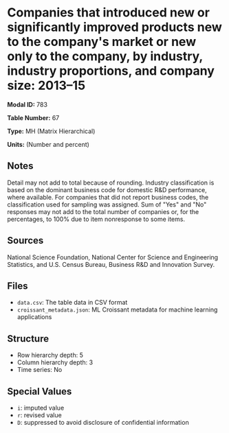 # Companies that introduced new or significantly improved products new to the company's market or new only to the company, by industry, industry proportions, and company size: 2013–15

**Modal ID:** 783

**Table Number:** 67

**Type:** MH (Matrix Hierarchical)

**Units:** (Number and percent)

## Notes

Detail may not add to total because of rounding. Industry classification is based on the dominant business code for domestic R&D performance, where available. For companies that did not report business codes, the classification used for sampling was assigned. Sum of "Yes" and "No" responses may not add to the total number of companies or, for the percentages, to 100% due to item nonresponse to some items.

## Sources

National Science Foundation, National Center for Science and Engineering Statistics, and U.S. Census Bureau, Business R&D and Innovation Survey.

## Files

- `data.csv`: The table data in CSV format
- `croissant_metadata.json`: ML Croissant metadata for machine learning applications

## Structure

- Row hierarchy depth: 5
- Column hierarchy depth: 3
- Time series: No

## Special Values

- `i`: imputed value
- `r`: revised value
- `D`: suppressed to avoid disclosure of confidential information
